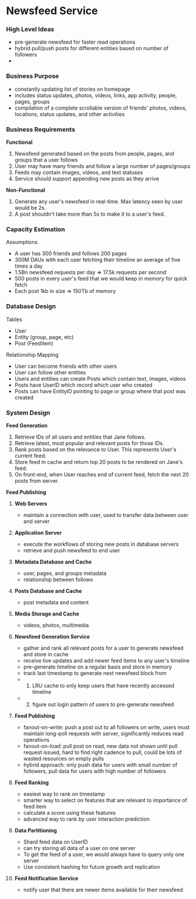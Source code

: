 # Newsfeed Service


### High Level Ideas
- pre-generate newsfeed for faster read operations
- hybrid pull/push posts for different entities based on number of followers
- 


### Business Purpose
- constantly updating list of stories on homepage 
- includes status updates, photos, videos, links, app activity, people, pages, groups
- compilation of a complete scrollable version of friends' photos, videos, locations, status updates, and other activities

### Business Requirements

**Functional**
1. Newsfeed generated based on the posts from people, pages, and groups that a user follows
2. User may have many friends and follow a large number of pages/groups
3. Feeds may contain images, videos, and text statuses
4. Service should support appending new posts as they arrive

**Non-Functional**
1. Generate any user's newsfeed in real-time. Max latency seen by user would be 2s.
2. A post shouldn't take more than 5s to make it to a user's feed.

### Capacity Estimation

Assumptions
- A user has 300 friends and follows 200 pages
- 300M DAUs with each user fetching their timeline an average of five times a day
- 1.5Bn newsfeed requests per day => 17.5k requests per second
- 500 posts in every user's feed that we would keep in memory for quick fetch
- Each post 1kb in size => 150Tb of memory

### Database Design

Tables
- User
- Entity (group, page, etc)
- Post (FeedItem)

Relationship Mapping
- User can become friends with other users
- User can follow other entities
- Users and entities can create Posts which contain text, images, videos
- Posts have UserID which record which user who created
- Posts can have EntityID pointing to page or group where that post was created

### System Design

**Feed Generation**
1. Retrieve IDs of all users and entities that Jane follows.
2. Retrieve latest, most popular and relevant posts for those IDs.
3. Rank posts based on the relevance to User. This represents User's current feed.
4. Store feed in cache and return top 20 posts to be rendered on Jane's feed.
5. On front-end, when User reaches end of current feed, fetch the next 20 posts from server.

**Feed Publishing**


1. **Web Servers**
    - maintain a connection with user, used to transfer data between user and server

2. **Application Server**
    - execute the workflows of storing new posts in database servers
    - retrieve and push newsfeed to end user

3. **Metadata Database and Cache**
    - user, pages, and groups metadata
    - relationship between follows

4. **Posts Database and Cache**
    - post metadata and content

5. **Media Storage and Cache**
    - videos, photos, multimedia

6. **Newsfeed Generation Service**
    - gather and rank all relevant posts for a user to generate newsfeed and store in cache
    - receive live updates and add newer feed items to any user's timeline
    - pre-generate timeline on a regular basis and store in memory
    - track last timestamp to generate next newsfeed block from
    - 1. LRU cache to only keep users that have recently accessed timeline
    - 2. figure out login pattern of users to pre-generate newsfeed

7. **Feed Publishing**
    - fanout-on-write: push a post out to all followers on write, users must maintain long-poll requests with server, significantly reduces read operations
    - fanout-on-load: pull post on read, new data not shown until pull request issued, hard to find right cadence to pull, could be lots of wasted resources on empty pulls
    - hybrid approach: only push data for users with small number of followers, pull data for users with high number of followers

8. **Feed Ranking**
    - easiest way to rank on timestamp
    - smarter way to select on features that are relevant to importance of feed item
    - calculate a score using these features
    - advanced way to rank by user interaction prediction

9. **Data Partitioning**
    - Shard feed data on UserID
    - can try storing all data of a user on one server
    - To get the feed of a user, we would always have to query only one server
    - Use consistent hashing for future growth and replication

10. **Feed Notification Service**
    - notify user that there are newer items available for their newsfeed


